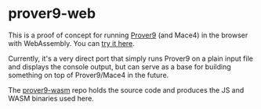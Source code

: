 # prover9-web

This is a proof of concept for running [Prover9](https://www.cs.unm.edu/~mccune/prover9/) (and Mace4) in the browser with WebAssembly.
You can [try it here](https://cemulate.github.io/prover9-web).

Currently, it's a very direct port that simply runs Prover9 on a plain input file and displays the console output, but can serve as a base for building something on top of Prover9/Mace4 in the future.

The [prover9-wasm](https://github.com/cemulate/prover9-wasm) repo holds the source code and produces the JS and WASM binaries used here.
